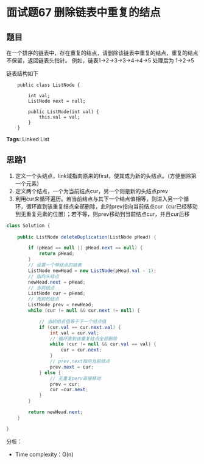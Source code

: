 # 面试题67 删除链表中重复的结点

## 题目 

在一个排序的链表中，存在重复的结点，请删除该链表中重复的结点，重复的结点不保留，返回链表头指针。 例如，链表1->2->3->3->4->4->5 处理后为 1->2->5

链表结构如下
```
	public class ListNode {

    	int val;
    	ListNode next = null;

    	public ListNode(int val) {
        	this.val = val;
    	}
	}
```

**Tags:** Linked List

## 思路1 
1. 定义一个头结点，link域指向原来的first，使其成为新的头结点。（方便删除第一个元素）
2. 定义两个结点，一个为当前结点cur，另一个则是新的头结点prev
3. 利用cur来循环遍历。若当前结点与其下一个结点值相等，则进入另一个循环，循环直到该重复结点全部删除，此时prev指向当前结点cur（cur已经移动到无重复元素的位置）；若不等，则prev移动到当前结点cur，并且cur后移

```java
class Solution { 
  
 	public ListNode deleteDuplication(ListNode pHead) {

        if (pHead == null || pHead.next == null) {
            return pHead;
        }
        // 设置一个带结点的链表
        ListNode newHead = new ListNode(pHead.val - 1);
        // 指向头结点
        newHead.next = pHead;
        // 当前结点
        ListNode cur = pHead;
        // 先前的结点
        ListNode prev = newHead;
        while (cur != null && cur.next != null) {

            // 当前结点值等于下一个结点值
            if (cur.val == cur.next.val) {
                int val = cur.val;
                // 循环直到该重复结点全部删除
                while (cur != null && cur.val == val) {
                    cur = cur.next;
                }
                // prev.next指向当前结点
                prev.next = cur;
            } else {
                // 无重复perv直接移动
                prev = cur;
                cur =cur.next;
            }
        }

        return newHead.next;
    }

}
```
分析：

- Time complexity：O(n)